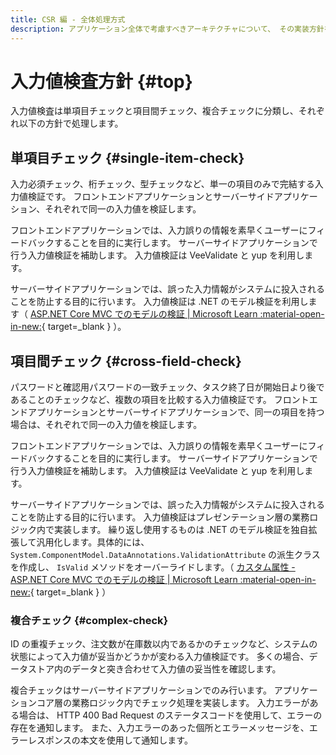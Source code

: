 ```yaml
---
title: CSR 編 - 全体処理方式
description: アプリケーション全体で考慮すべきアーキテクチャについて、 その実装方針を説明します。
---
```


# 入力値検査方針 {#top}

入力値検査は単項目チェックと項目間チェック、複合チェックに分類し、それぞれ以下の方針で処理します。

## 単項目チェック {#single-item-check}

入力必須チェック、桁チェック、型チェックなど、単一の項目のみで完結する入力値検証です。
フロントエンドアプリケーションとサーバーサイドアプリケーション、それぞれで同一の入力値を検証します。

フロントエンドアプリケーションでは、入力誤りの情報を素早くユーザーにフィードバックすることを目的に実行します。
サーバーサイドアプリケーションで行う入力値検証を補助します。
入力値検証は VeeValidate と yup を利用します。

サーバーサイドアプリケーションでは、誤った入力情報がシステムに投入されることを防止する目的に行います。
入力値検証は .NET のモデル検証を利用します（ [ASP.NET Core MVC でのモデルの検証 | Microsoft Learn :material-open-in-new:](https://learn.microsoft.com/ja-jp/aspnet/core/mvc/models/validation){ target=_blank } ）。

## 項目間チェック {#cross-field-check}

パスワードと確認用パスワードの一致チェック、タスク終了日が開始日より後であることのチェックなど、複数の項目を比較する入力値検証です。
フロントエンドアプリケーションとサーバーサイドアプリケーションで、同一の項目を持つ場合は、それぞれで同一の入力値を検証します。

フロントエンドアプリケーションでは、入力誤りの情報を素早くユーザーにフィードバックすることを目的に実行します。
サーバーサイドアプリケーションで行う入力値検証を補助します。
入力値検証は VeeValidate と yup を利用します。

サーバーサイドアプリケーションでは、誤った入力情報がシステムに投入されることを防止する目的に行います。
入力値検証はプレゼンテーション層の業務ロジック内で実装します。
繰り返し使用するものは .NET のモデル検証を独自拡張して汎用化します。具体的には、 `System.ComponentModel.DataAnnotations.ValidationAttribute` の派生クラスを作成し、 `IsValid` メソッドをオーバーライドします。（ [カスタム属性 - ASP.NET Core MVC でのモデルの検証 | Microsoft Learn :material-open-in-new:](https://learn.microsoft.com/ja-jp/aspnet/core/mvc/models/validation?#custom-attributes){ target=_blank } ）

### 複合チェック {#complex-check}

ID の重複チェック、注文数が在庫数以内であるかのチェックなど、システムの状態によって入力値が妥当かどうかが変わる入力値検証です。
多くの場合、データストア内のデータと突き合わせて入力値の妥当性を確認します。

複合チェックはサーバーサイドアプリケーションでのみ行います。
アプリケーションコア層の業務ロジック内でチェック処理を実装します。
入力エラーがある場合は、 HTTP 400 Bad Request のステータスコードを使用して、エラーの存在を通知します。
また、入力エラーのあった個所とエラーメッセージを、エラーレスポンスの本文を使用して通知します。

